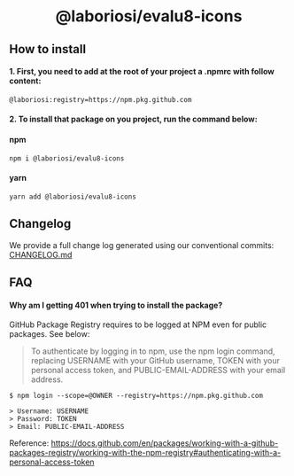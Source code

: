 <h1 align="center">@laboriosi/evalu8-icons</h1>

## How to install

#### 1. First, you need to add at the root of your project a .npmrc with follow content:

```
@laboriosi:registry=https://npm.pkg.github.com
```

#### 2. To install that package on you project, run the command below:

#### npm

```shell
npm i @laboriosi/evalu8-icons
```

#### yarn

```shell
yarn add @laboriosi/evalu8-icons
```

## Changelog

We provide a full change log generated using our conventional commits:
[CHANGELOG.md](https://github.com/laboriosi/evalu8-icons/blob/main/CHANGELOG.md)

## FAQ

#### Why am I getting 401 when trying to install the package?

GitHub Package Registry requires to be logged at NPM even for public packages. See below:

> To authenticate by logging in to npm, use the npm login command, replacing USERNAME with your GitHub username, TOKEN with your personal access token, and PUBLIC-EMAIL-ADDRESS with your email address.

```
$ npm login --scope=@OWNER --registry=https://npm.pkg.github.com

> Username: USERNAME
> Password: TOKEN
> Email: PUBLIC-EMAIL-ADDRESS
```

Reference: https://docs.github.com/en/packages/working-with-a-github-packages-registry/working-with-the-npm-registry#authenticating-with-a-personal-access-token
